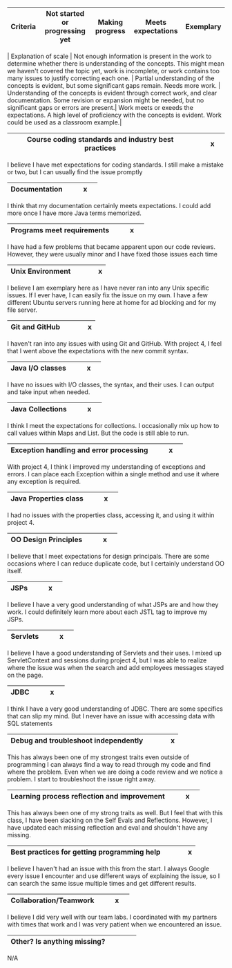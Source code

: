 | Criteria  | Not started or progressing yet | Making progress | Meets expectations | Exemplary |
|-----------|--------------------------------|-----------------|--------------------|-----------|


| Explanation of scale | Not enough information is present in the work to determine whether there is understanding of the concepts. This might mean we haven't covered the topic yet, work is incomplete, or work contains too many issues to justify correcting each one. | Partial understanding of the concepts is evident, but some significant gaps remain. Needs more work. | Understanding of the concepts is evident through correct work, and clear documentation. Some revision or expansion might be needed, but no significant gaps or errors are present.| Work meets or exeeds the expectations. A high level of proficiency with the concepts is evident. Work could be used as a classroom example.|


| Course coding standards and industry best practices |     |     | x   |     |
|-----------------------------------------------------|-----|-----|-----|-----|
I believe I have met expectations for coding standards. I still make a mistake or two, 
but I can usually find the issue promptly

| Documentation |     |     | x   |     |
|---------------|-----|-----|-----|-----|
I think that my documentation certainly meets expectations. I could add more once 
I have more Java terms memorized.

| Programs meet requirements |     |     | x   |     |
|----------------------------|-----|-----|-----|-----|

I have had a few problems that became apparent upon our code reviews. However, they 
were usually minor and I have fixed those issues each time 

| Unix Environment |     |     |     | x   |
|------------------|-----|-----|-----|-----|
I believe I am exemplary here as I have never ran into any Unix specific issues. If
I ever have, I can easily fix the issue on my own. I have a few different Ubuntu 
servers running here at home for ad blocking and for my file server.


| Git and GitHub |     |     |     | x   |
|----------------|-----|-----|-----|-----|
I haven't ran into any issues with using Git and GitHub. With project 4, I feel 
that I went above the expectations with the new commit syntax.

| Java I/O classes |     |     | x   |     |
|------------------|-----|-----|-----|-----|
I have no issues with I/O classes, the syntax, and their uses. I can output and
take input when needed.


| Java Collections |     |     | x   |     |
|------------------|-----|-----|-----|-----|
I think I meet the expectations for collections. I occasionally mix up how to 
call values within Maps and List. But the code is still able to run.


| Exception handling and error processing |     |     | x   |     |
|-----------------------------------------|-----|-----|-----|-----|
With project 4, I think I improved my understanding of exceptions and errors. I 
can place each Exception within a single method and use it where any exception is 
required. 

| Java Properties class |     |     | x   |     |
|-----------------------|-----|-----|-----|-----|
I had no issues with the properties class, accessing it, and using it within
project 4.


| OO Design Principles |     |     | x   |     |
|----------------------|-----|-----|-----|-----|
I believe that I meet expectations for design principals. There are some occasions
where I can reduce duplicate code, but I certainly understand OO itself.

| JSPs |     |     | x   |     |
|------|-----|-----|-----|-----|
I believe I have a very good understanding of what JSPs are and how they work.
I could definitely learn more about each JSTL tag to improve my JSPs.


| Servlets |     |     | x   |     |
|----------|-----|-----|-----|-----|
I believe I have a good understanding of Servlets and their uses. I mixed up 
ServletContext and sessions during project 4, but I was able to realize where
the issue was when the search and add employees messages stayed on the page.


| JDBC |     |     | x   |     |
|------|-----|-----|-----|-----|
I think I have a very good understanding of JDBC. There are some specifics that 
can slip my mind. But I never have an issue with accessing data with SQL statements


| Debug and troubleshoot independently |     |     |     | x   |
|--------------------------------------|-----|-----|-----|-----|
This has always been one of my strongest traits even outside of programming
I can always find a way to read through my code and find where the problem.
Even when we are doing a code review and we notice a problem. I start to
troubleshoot the issue right away.


| Learning process reflection and improvement |     |     | x   |     |
|---------------------------------------------|-----|-----|-----|-----|
This has always been one of my strong traits as well. But I feel that with
this class, I have been slacking on the Self Evals and Reflections. However, I
have updated each missing reflection and eval and shouldn't have any missing.


| Best practices for getting programming help |     |     |     | x   |
|---------------------------------------------|-----|-----|-----|-----|
I believe I haven't had an issue with this from the start. I always Google
every issue I encounter and use different ways of explaining the issue, so I
can search the same issue multiple times and get different results.


| Collaboration/Teamwork |     |     | x   |     |
|------------------------|-----|-----|-----|-----|
I believe I did very well with our team labs. I coordinated with my partners
with times that work and I was very patient when we encountered an issue.


| Other? Is anything missing? |     |     |     |     |
|-----------------------------|-----|-----|-----|-----|
N/A
